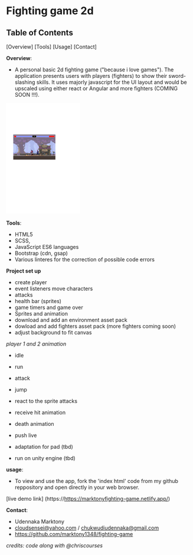 # Fighting game 2d

## Table of Contents
[Overview]
[Tools]
[Usage]
[Contact]

**Overview**:
- A personal basic 2d fighting game ("because i love games"). The application presents users with players (fighters) to show their sword-slashing skills. It uses majorly javascript for the UI layout and would be upscaled using either react or Angular and more fighters (COMING SOON !!!).
<img src="img/screenshot.png" height= '300' width= '200'>


**Tools**:
- HTML5
- SCSS,
- JavaScript ES6 languages
- Bootstrap (cdn, gsap)
- Various linteres for the correction of possible code errors

 **Project set up**
- create player
- event listeners move characters 
- attacks 
- health bar (sprites)
- game timers and game over 
- Sprites and animation
- download and add an environment asset pack
- dowload and add fighters asset pack (more fighters coming soon)
- adjust background to fit canvas 

*player 1 and 2 animation*
- idle
- run 
- attack
- jump

- react to the sprite attacks
- receive hit animation
- death animation
- push live
- adaptation  for pad (tbd)
- run on unity engine (tbd)

**usage**:
- To view and use the app, fork the 'index html' code from my github reppository and  open directly in your web browser.

[live demo link]
(https://https://marktonyfighting-game.netlify.app/)


**Contact**:
- Udennaka Marktony
- cloudsensei@yahoo.com / chukwudiudennaka@gmail.com
- https://github.com/marktony1348/fighting-game

*credits: code along with @chriscourses*


